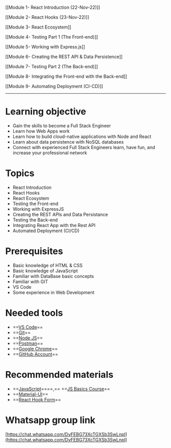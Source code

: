 [[Module 1- React Introduction (22-Nov-22)]]

[[Module 2- React Hooks (23-Nov-22)]]

[[Module 3- React Ecosystem]]

[[Module 4- Testing Part 1 (The Front-end)]]

[[Module 5- Working with Express.js]]

[[Module 6- Creating the REST API & Data Persistence]]

[[Module 7- Testing Part 2 (The Back-end)]]

[[Module 8- Integrating the Front-end with the Back-end]]

[[Module 9- Automating Deployment (CI-CD)]]

---

# **Learning objective**

- Gain the skills to become a Full Stack Engineer
- Learn how Web Apps work
- Learn how to build cloud-native applications with Node and React
- Learn about data persistence with NoSQL databases
- Connect with experienced Full Stack Engineers learn, have fun, and increase your professional network

# **Topics**

- React Introduction
- R﻿eact Hooks
- R﻿eact Ecosystem
- T﻿esting the Front-end
- W﻿orking with ExpressJS
- C﻿reating the REST APIs and Data Persistance
- Testing the Back-end
- Integrating React App with the Rest API
- A﻿utomated Deployment (CI/CD)

# Prerequisites

- Basic knowledge of HTML & CSS
- Basic knowledge of JavaScript
- Familiar with DataBase basic concepts
- Familiar with GIT
- VS Code
- Some experience in Web Development

# Needed tools

- ==[VS Code](https://code.visualstudio.com/Download)==
- ==[Git](https://git-scm.com/book/en/v2/Getting-Started-Installing-Git)==
- ==[Node JS](https://nodejs.dev/learn/how-to-install-nodejs)==
- ==[Postman](https://learning.postman.com/docs/getting-started/installation-and-updates/)==
- ==[Google Chrome](https://support.google.com/chrome/answer/95346?hl=en&co=GENIE.Platform%3DDesktop)==
- ==[GitHub Account](https://docs.github.com/en/get-started/onboarding/getting-started-with-your-github-account)==

# Recommended materials

- ==[JavaScript](https://javascript.info/)====,== ==[JS Basics Course](https://www.youtube.com/playlist?list=PLWKjhJtqVAbk2qRZtWSzCIN38JC_NdhW5)==
- ==[Material-UI](https://mui.com/material-ui/getting-started/overview/)==
- ==[React Hook Form](https://react-hook-form.com/get-started)==

# Whatsapp group link

[https://chat.whatsapp.com/DyFEBG73XcTGXSb3SwLnpI](https://chat.whatsapp.com/DyFEBG73XcTGXSb3SwLnpI)